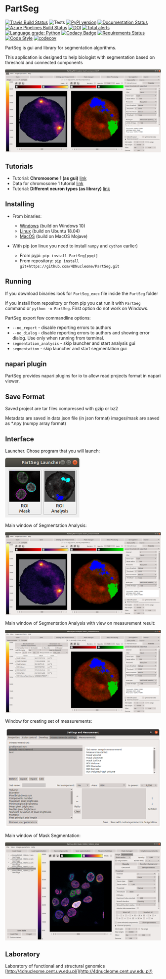 # PartSeg

[![Travis Build Status](https://travis-ci.com/4DNucleome/PartSeg.svg?branch=master)](https://travis-ci.com/4DNucleome/PartSeg)
![Tests](https://github.com/4DNucleome/PartSeg/workflows/Tests/badge.svg?branch=master)
[![PyPI version](https://badge.fury.io/py/PartSeg.svg)](https://badge.fury.io/py/PartSeg)
[![Documentation Status](https://readthedocs.org/projects/partseg/badge/?version=latest)](https://partseg.readthedocs.io/en/latest/?badge=latest)
[![Azure Pipelines Build Status](https://dev.azure.com/PartSeg/PartSeg/_apis/build/status/4DNucleome.PartSeg?branchName=master)](https://dev.azure.com/PartSeg/PartSeg/_build/latest?definitionId=1&branchName=master)
[![DOI](https://zenodo.org/badge/166421141.svg)](https://zenodo.org/badge/latestdoi/166421141)
[![Total alerts](https://img.shields.io/lgtm/alerts/g/4DNucleome/PartSeg.svg?logo=lgtm&logoWidth=18)](https://lgtm.com/projects/g/4DNucleome/PartSeg/alerts/)
[![Language grade: Python](https://img.shields.io/lgtm/grade/python/g/4DNucleome/PartSeg.svg?logo=lgtm&logoWidth=18)](https://lgtm.com/projects/g/4DNucleome/PartSeg/context:python)
[![Codacy Badge](https://api.codacy.com/project/badge/Grade/6c6bef8ebb6a4785a7a1a2da88524661)](https://www.codacy.com/manual/Czaki/PartSeg?utm_source=github.com&amp;utm_medium=referral&amp;utm_content=4DNucleome/PartSeg&amp;utm_campaign=Badge_Grade)
[![Requirements Status](https://requires.io/github/4DNucleome/PartSeg/requirements.svg?branch=develop)](https://requires.io/github/4DNucleome/PartSeg/requirements/?branch=master)
[![Code Style](https://img.shields.io/badge/code%20style-black-000000.svg)](https://github.com/psf/black)
[![codecov](https://codecov.io/gh/4DNucleome/PartSeg/branch/master/graph/badge.svg?token=nbAbkOAe1C)](https://codecov.io/gh/4DNucleome/PartSeg)

PartSeg is gui and library for segmentation algorithms.

This application is designed to help biologist with segmentation
based on threshold and connected components

![interface](images/roi_analysis.png)

## Tutorials

-   Tutorial: **Chromosome 1 (as gui)** [link](https://4dnucleome.cent.uw.edu.pl/PartSeg/tutorials/tutorial_chromosome_1/)
-   Data for chromosome 1 tutorial [link](https://4dnucleome.cent.uw.edu.pl/PartSeg/Downloads/PartSeg_samples.zip)
-   Tutorial: **Different neuron types (as library)** [link](https://4dnucleome.cent.uw.edu.pl/PartSeg/tutorials/tutorial_diferrent_neurons/)

## Installing

-   From binaries:
    -   [Windows](https://4dnucleome.cent.uw.edu.pl/PartSeg/Downloads/PartSeg-lastest-windows.zip) (build on Windows 10)
    -   [Linux](https://4dnucleome.cent.uw.edu.pl/PartSeg/Downloads/PartSeg-lastest-linux.zip) (build on Ubuntu 18.04)
    -   [MacOS](https://4dnucleome.cent.uw.edu.pl/PartSeg/Downloads/PartSeg-lastest-macos.zip) (build on MacOS Mojave)

-   With pip (on linux you need to install `numpy` and `cython` earlier)
    -   From pypi: `pip install PartSeg[pyqt]`
    -   From repository: `pip install git+https://github.com/4DNucleome/PartSeg.git`

## Running

If you download binaries look for `PartSeg_exec` file inside the `PartSeg` folder

If you install from repository or from pip you cat run it with `PartSeg` command or `python -m PartSeg`.
First option do not work on Windows.

PartSeg export few commandline options:

-   `--no_report` - disable reporting errors to authors
-   `--no_dialog` - disable reporting errors to authors and showing error dialog. Use only when running from terminal.
-   `segmentation_analysis` - skip launcher and start analysis gui
-   `segmentation` - skip launcher and start segmentation gui

## napari plugin

PartSeg provides napari plugins for io to allow read projects format in napari viewer.

## Save Format

Saved project are tar files compressed with gzip or bz2

Metadata are saved in data.json file (in json format)
images/mask are saved as *.npy (numpy array format)

## Interface

Launcher. Chose program that you will launch:

![launcher](images/launcher.png)

Main window of Segmentation Analysis:

![interface](images/roi_analysis.png)

Main window of Segmentation Analysis with view on measurement result:

![interface](images/roi_analysis2.png)

Window for creating set of measurements:

![statistics](images/measurement.png)

Main window of Mask Segmentation:

![mask interface](images/roi_mask.png)

## Laboratory

Laboratory of functional and structural genomics
[http://4dnucleome.cent.uw.edu.pl/](http://4dnucleome.cent.uw.edu.pl/)
